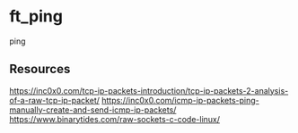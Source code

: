 # ft_ping
ping

## Resources
https://inc0x0.com/tcp-ip-packets-introduction/tcp-ip-packets-2-analysis-of-a-raw-tcp-ip-packet/
https://inc0x0.com/icmp-ip-packets-ping-manually-create-and-send-icmp-ip-packets/
https://www.binarytides.com/raw-sockets-c-code-linux/
